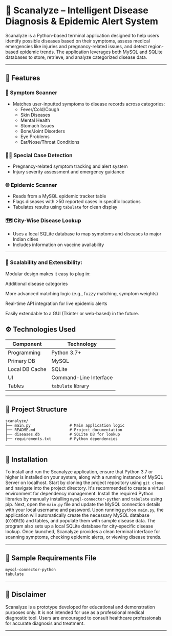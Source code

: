 # 🧠 Scanalyze – Intelligent Disease Diagnosis & Epidemic Alert System

Scanalyze is a Python-based terminal application designed to help users identify possible diseases based on their symptoms, assess medical emergencies like injuries and pregnancy-related issues, and detect region-based epidemic trends. The application leverages both MySQL and SQLite databases to store, retrieve, and analyze categorized disease data.

---

## 🚀 Features

### 🔎 Symptom Scanner

- Matches user-inputted symptoms to disease records across categories:
  - Fever/Cold/Cough
  - Skin Diseases
  - Mental Health
  - Stomach Issues
  - Bone/Joint Disorders
  - Eye Problems
  - Ear/Nose/Throat Conditions

### 👩‍⚕️ Special Case Detection

- Pregnancy-related symptom tracking and alert system
- Injury severity assessment and emergency guidance

### 🌐 Epidemic Scanner

- Reads from a MySQL epidemic tracker table
- Flags diseases with >50 reported cases in specific locations
- Tabulates results using `tabulate` for clean display

### 🗺️ City-Wise Disease Lookup

- Uses a local SQLite database to map symptoms and diseases to major Indian cities
- Includes information on vaccine availability

---

### 🔐 Scalability and Extensibility:
Modular design makes it easy to plug in:

Additional disease categories

More advanced matching logic (e.g., fuzzy matching, symptom weights)

Real-time API integration for live epidemic alerts

Easily extendable to a GUI (Tkinter or web-based) in the future.

## ⚙️ Technologies Used

| Component      | Technology             |
| -------------- | ---------------------- |
| Programming    | Python 3.7+            |
| Primary DB     | MySQL                  |
| Local DB Cache | SQLite                 |
| UI             | Command-Line Interface |
| Tables         | `tabulate` library     |

---

## 📁 Project Structure

```
scanalyze/
├── main.py                 # Main application logic
├── README.md               # Project documentation
├── diseases.db             # SQLite DB for lookup
├── requirements.txt        # Python dependencies
```

---

## 🔧 Installation

To install and run the Scanalyze application, ensure that Python 3.7 or higher is installed on your system, along with a running instance of MySQL Server on localhost. Start by cloning the project repository using `git clone` and navigate into the project directory. It's recommended to create a virtual environment for dependency management. Install the required Python libraries by manually installing `mysql-connector-python` and `tabulate` using pip. Next, open the `main.py` file and update the MySQL connection details with your local username and password. Upon running `python main.py`, the application will automatically create the necessary MySQL database (`CODERED`) and tables, and populate them with sample disease data. The program also sets up a local SQLite database for city-specific disease lookup. Once launched, Scanalyze provides a clean terminal interface for scanning symptoms, checking epidemic alerts, or viewing disease trends.

---

## 📄 Sample Requirements File

```
mysql-connector-python
tabulate
```

---

## 🚪 Disclaimer

Scanalyze is a prototype developed for educational and demonstration purposes only. It is not intended for use as a professional medical diagnostic tool. Users are encouraged to consult healthcare professionals for accurate diagnosis and treatment.

---



